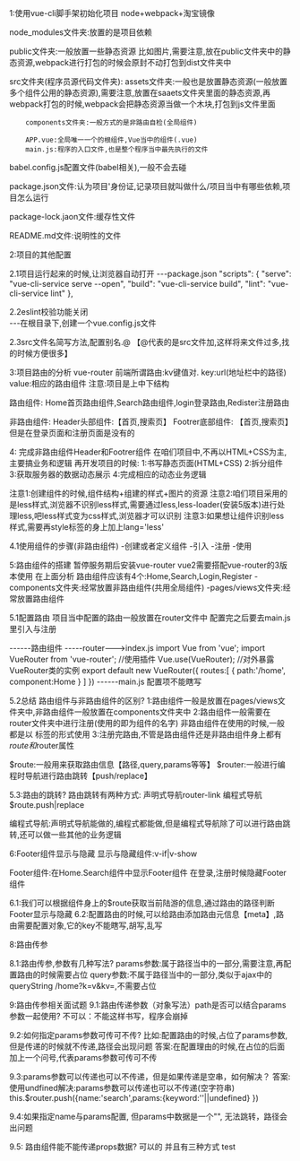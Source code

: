 1:使用vue-cli脚手架初始化项目
   node+webpack+淘宝镜像

node_modules文件夹:放置的是项目依赖


public文件夹:一般放置一些静态资源 比如图片,需要注意,放在public文件夹中的静态资源,webpack进行打包的时候会原封不动打包到dist文件夹中


src文件夹(程序员源代码文件夹):
        assets文件夹:一般也是放置静态资源(一般放置多个组件公用的静态资源),需要注意,放置在saaets文件夹里面的静态资源,再webpack打包的时候,webpack会把静态资源当做一个木块,打包到js文件里面

        components文件夹:一般方式的是非路由自检(全局组件)

        APP.vue:全局唯一一个的根组件,Vue当中的组件(.vue)
        main.js:程序的入口文件,也是整个程序当中最先执行的文件

babel.config.js配置文件(babel相关),一般不会去碰

package.json文件:认为项目'身份证,记录项目就叫做什么/项目当中有哪些依赖,项目怎么运行

package-lock.jaon文件:缓存性文件

README.md文件:说明性的文件





2:项目的其他配置

2.1项目运行起来的时候,让浏览器自动打开
---package.json
"scripts": {
    "serve": "vue-cli-service serve --open",
    "build": "vue-cli-service build",
    "lint": "vue-cli-service lint"
  },




2.2eslint校验功能关闭  
---在根目录下,创建一个vue.config.js文件


2.3src文件名简写方法,配置别名.@
【@代表的是src文件加,这样将来文件过多,找的时候方便很多】


3:项目路由的分析
vue-router
前端所谓路由:kv键值对.
key:url(地址栏中的路径)
value:相应的路由组件
注意:项目是上中下结构

路由组件:
Home首页路由组件,Search路由组件,login登录路由,Redister注册路由

非路由组件:
Header头部组件:【首页,搜索页】
Footrer底部组件: 【首页,搜索页】但是在登录页面和注册页面是没有的



4: 完成非路由组件Header和Footrer组件
在咱们项目中,不再以HTML+CSS为主,主要搞业务和逻辑
再开发项目的时候:
1:书写静态页面(HTML+CSS)
2:拆分组件
3:获取服务器的数据动态展示
4:完成相应的动态业务逻辑


注意1:创建组件的时候,组件结构+组建的样式+图片的资源
注意2:咱们项目采用的是less样式,浏览器不识别less样式,需要通过less,less-loader(安装5版本)进行处理less,吧less样式变为css样式,浏览器才可以识别
注意3:如果想让组件识别less样式,需要再style标签的身上加上lang='less'


4.1使用组件的步骤(非路由组件)
-创建或者定义组件
-引入
-注册
-使用


5:路由组件的搭建
暂停服务期后安装vue-router   vue2需要搭配vue-router的3版本使用
在上面分析 路由组件应该有4个:Home,Search,Login,Register
-components文件夹:经常放置非路由组件(共用全局组件)
-pages/views文件夹:经常放置路由组件


5.1配置路由
项目当中配置的路由一般放置在router文件中
配置完之后要去main.js里引入与注册

------路由组件
     -----router--->index.js
                  import Vue  from 'vue';
                  import VueRouter from 'vue-router';
                  //使用插件
                  Vue.use(VueRouter);
                  //对外暴露VueRouter类的实例
                  export default new VueRouter({
                       routes:[
                            {
                                 path:'/home',
                                 component:Home
                            }
                       ]
                  })
    ------main.js   配置项不能瞎写

5.2总结
路由组件与非路由组件的区别?
1:路由组件一般是放置在pages/views文件夹中,非路由组件一般放置在components文件夹中
2:路由组件一般需要在router文件夹中进行注册(使用的即为组件的名字)
非路由组件在使用的时候,一般都是以 标签的形式使用
3:注册完路由,不管是路由组件还是非路由组件身上都有$route和$router属性

$route:一般用来获取路由信息【路径,query,params等等】
$router:一般进行编程时导航进行路由跳转【push/replace】


5.3:路由的跳转?
路由跳转有两种方式:
声明式导航router-link
编程式导航$route.push|replace

编程式导航:声明式导航能做的,编程式都能做,但是编程式导航除了可以进行路由跳转,还可以做一些其他的业务逻辑


6:Footer组件显示与隐藏
显示与隐藏组件:v-if|v-show

Footer组件:在Home.Search组件中显示Footer组件
           在登录,注册时候隐藏Footer组件

6.1:我们可以根据组件身上的$route获取当前陆游的信息,通过路由的路径判断Footer显示与隐藏
6.2:配置路由的时候,可以给路由添加路由元信息【meta】,路由需要配置对象,它的key不能瞎写,胡写,乱写


8:路由传参

8.1:路由传参,参数有几种写法?
params参数:属于路径当中的一部分,需要注意,再配置路由的时候需要占位
query参数:不属于路径当中的一部分,类似于ajax中的queryString   /home?k=v&kv=,不需要占位

9:路由传参相关面试题
9.1:路由传递参数（对象写法）path是否可以结合params参数一起使用?
     不可以：不能这样书写，程序会崩掉

9.2:如何指定params参数可传可不传? 
比如:配置路由的时候,占位了params参数,但是传递的时候就不传递,路径会出现问题
答案:在配置理由的时候,在占位的后面加上一个问号,代表params参数可传可不传

9.3:params参数可以传递也可以不传递，但是如果传递是空串，如何解决？
答案:使用undfined解决:params参数可以传递也可以不传递(空字符串)
this.$router.push({name:'search',params:{keyword:''||undefined} })

9.4:如果指定name与params配置, 但params中数据是一个"", 无法跳转，路径会出问题

9.5: 路由组件能不能传递props数据?
  可以的 并且有三种方式
  test
  